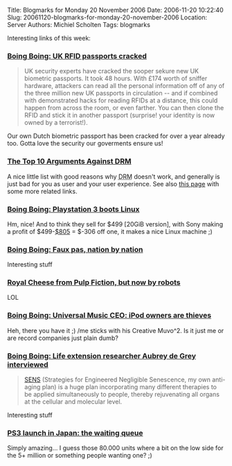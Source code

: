 Title: Blogmarks for Monday 20 November 2006
Date: 2006-11-20 10:22:40
Slug: 20061120-blogmarks-for-monday-20-november-2006
Location: Server
Authors: Michiel Scholten
Tags: blogmarks

<p>Interesting links of this week:</p>
<h3><a href="http://www.boingboing.net/2006/11/17/uk_rfid_passports_cr.html">Boing Boing: UK RFID passports cracked</a></h3>
<blockquote><p>UK security experts have cracked the sooper sekure new UK biometric passports. It took 48 hours. With &pound;174 worth of sniffer hardware, attackers can read all the personal information off of any of the three million new UK passports in circulation -- and if combined with demonstrated hacks for reading RFIDs at a distance, this could happen from across the room, or even farther. You can then clone the RFID and stick it in another passport (surprise! your identity is now owned by a terrorist!).</p></blockquote>

<p>Our own Dutch biometric passport has been cracked for over a year already too. Gotta love the security our goverments ensure us!</p>
<h3><a href="http://www.learnoutloud.com/content/blog/archives/2006/11/the_top_10_argu.html">The Top 10 Arguments Against DRM</a></h3>
<p>A nice little list with good reasons why <acronym title="Digital Rights Management">DRM</acronym> doesn't work, and generally is just bad for you as user and your user experience. See also <a href="http://www.dissociatedpress.net/2006/11/20/10-arguments-against-drm/">this page</a> with some more related links</a>.</p>
<h3><a href="http://www.boingboing.net/2006/11/18/playstation_3_boots_.html">Boing Boing: Playstation 3 boots Linux</a></h3>
<p>Hm, nice! And to think they sell for $499 [20GiB version], with Sony making a profit of $499-<a href="http://uk.news.yahoo.com/16112006/368/sony-ps3-costs-805-840.html">$805</a> = $-306 off one, it makes a nice Linux machine ;)</p>
<h3><a href="http://www.boingboing.net/2006/11/10/faux_pas_nation_by_n.html">Boing Boing: Faux pas, nation by nation</a></h3>
<p>Interesting stuff</p>
<h3><a href="http://www.glyphjockey.com/2006/08/robot-theatre-royale-with-cheese.html">Royal Cheese from Pulp Fiction, but now by robots</a></h3>
<p>LOL</p>
<h3><a href="http://www.boingboing.net/2006/11/13/universal_music_ceo_.html">Boing Boing: Universal Music CEO: iPod owners are thieves</a></h3>
<p>Heh, there you have it ;) /me sticks with his Creative Muvo^2. Is it just me or are record companies just plain dumb?</p>
<h3><a href="http://www.boingboing.net/2006/11/13/life_extension_resea.html">Boing Boing: Life extension researcher Aubrey de Grey interviewed</a></h3>
<blockquote><p><a href="http://www.sens.org/">SENS</a> (Strategies for Engineered Negligible Senescence, my own anti-aging plan) is a huge plan incorporating many different therapies to be applied simultaneously to people, thereby rejuvenating all organs at the cellular and molecular level.</p></blockquote>

<p>Interesting stuff</p>
<h3><a href="http://www.youtube.com/watch?v=-RiiLkTFyMI">PS3 launch in Japan: the waiting queue</a></h3>
<p>Simply amazing... I guess those 80.000 units where a bit on the low side for the 5+ million or something people wanting one? ;)</p>
